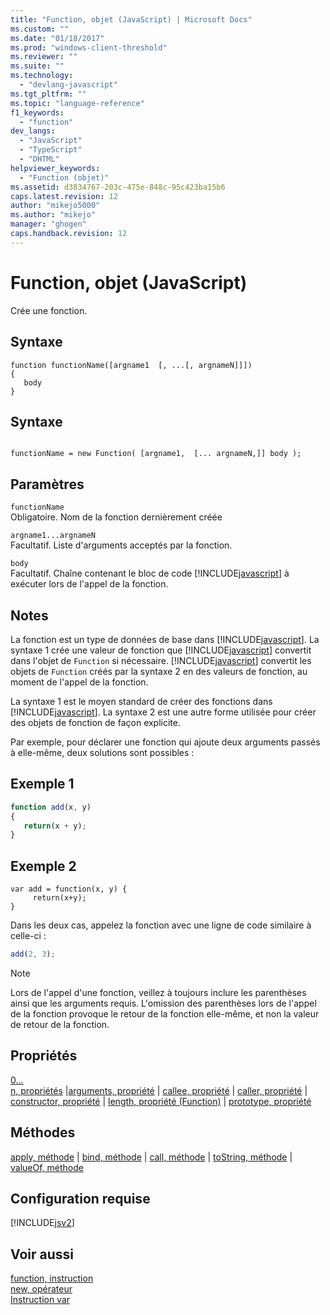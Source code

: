 ```yaml
---
title: "Function, objet (JavaScript) | Microsoft Docs"
ms.custom: ""
ms.date: "01/18/2017"
ms.prod: "windows-client-threshold"
ms.reviewer: ""
ms.suite: ""
ms.technology: 
  - "devlang-javascript"
ms.tgt_pltfrm: ""
ms.topic: "language-reference"
f1_keywords: 
  - "function"
dev_langs: 
  - "JavaScript"
  - "TypeScript"
  - "DHTML"
helpviewer_keywords: 
  - "Function (objet)"
ms.assetid: d3834767-203c-475e-848c-95c423ba15b6
caps.latest.revision: 12
author: "mikejo5000"
ms.author: "mikejo"
manager: "ghogen"
caps.handback.revision: 12
---
```

# Function, objet (JavaScript)
Crée une fonction.  
  
## Syntaxe  
  
```  
function functionName([argname1  [, ...[, argnameN]]])  
{  
   body  
}  
```  
  
## Syntaxe  
  
```  
  
functionName = new Function( [argname1,  [... argnameN,]] body );  
```  
  
## Paramètres  
 `functionName`  
 Obligatoire.  Nom de la fonction dernièrement créée  
  
 `argname1...argnameN`  
 Facultatif.  Liste d'arguments acceptés par la fonction.  
  
 `body`  
 Facultatif.  Chaîne contenant le bloc de code [!INCLUDE[javascript](../../javascript/includes/javascript-md.md)] à exécuter lors de l'appel de la fonction.  
  
## Notes  
 La fonction est un type de données de base dans [!INCLUDE[javascript](../../javascript/includes/javascript-md.md)].  La syntaxe 1 crée une valeur de fonction que [!INCLUDE[javascript](../../javascript/includes/javascript-md.md)] convertit dans l'objet de `Function` si nécessaire.  [!INCLUDE[javascript](../../javascript/includes/javascript-md.md)] convertit les objets de `Function` créés par la syntaxe 2 en des valeurs de fonction, au moment de l'appel de la fonction.  
  
 La syntaxe 1 est le moyen standard de créer des fonctions dans [!INCLUDE[javascript](../../javascript/includes/javascript-md.md)].  La syntaxe 2 est une autre forme utilisée pour créer des objets de fonction de façon explicite.  
  
 Par exemple, pour déclarer une fonction qui ajoute deux arguments passés à elle\-même, deux solutions sont possibles :  
  
## Exemple 1  
  
```javascript  
function add(x, y)  
{  
   return(x + y);  
}  
```  
  
## Exemple 2  
  
```  
var add = function(x, y) {  
     return(x+y);  
}  
```  
  
 Dans les deux cas, appelez la fonction avec une ligne de code similaire à celle\-ci :  
  
```javascript  
add(2, 3);  
```  
  
> [!NOTE]
>  Lors de l'appel d'une fonction, veillez à toujours inclure les parenthèses ainsi que les arguments requis.  L'omission des parenthèses lors de l'appel de la fonction provoque le retour de la fonction elle\-même, et non la valeur de retour de la fonction.  
  
## Propriétés  
 [0...  
          n, propriétés](../../javascript/reference/0-dot-dot-dot-n-properties-arguments-javascript.md) &#124;[arguments, propriété](../../javascript/reference/arguments-property-function-javascript.md) &#124; [callee, propriété](../../javascript/reference/callee-property-arguments-javascript.md) &#124; [caller, propriété](../../javascript/reference/caller-property-function-javascript.md) &#124; [constructor, propriété](../../javascript/reference/constructor-property-object-javascript.md) &#124; [length, propriété \(Function\)](../../javascript/reference/length-property-function-javascript.md) &#124; [prototype, propriété](../../javascript/reference/prototype-property-object-javascript.md)  
  
## Méthodes  
 [apply, méthode](../../javascript/reference/apply-method-function-javascript.md) &#124; [bind, méthode](../../javascript/reference/bind-method-function-javascript.md) &#124; [call, méthode](../../javascript/reference/call-method-function-javascript.md) &#124; [toString, méthode](../../javascript/reference/tostring-method-object-javascript.md) &#124; [valueOf, méthode](../../javascript/reference/valueof-method-object-javascript.md)  
  
## Configuration requise  
 [!INCLUDE[jsv2](../../javascript/reference/includes/jsv2-md.md)]  
  
## Voir aussi  
 [function, instruction](../../javascript/reference/function-statement-javascript.md)   
 [new, opérateur](../../javascript/reference/new-operator-decrementjavascript.md)   
 [Instruction var](../../javascript/reference/var-statement-javascript.md)